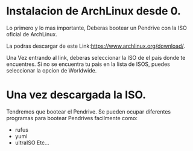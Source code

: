 # Instalacion de ArchLinux desde 0.

Lo primero y lo mas importante, Deberas bootear un Pendrive con la ISO oficial de ArchLinux.

La podras descargar de este Link:https://www.archlinux.org/download/.
 
Una Vez entrando al link, deberas seleccionar la ISO de el pais donde te encuentres. Si no se encuentra tu pais en la lista de ISOS, puedes seleccionar la opcion de Worldwide.

# Una vez descargada la ISO.
 
Tendremos que bootear el Pendrive. Se pueden ocupar diferentes programas para bootear Pendrives facilmente como:
 
- rufus
- yumi
- ultraISO
Etc...

